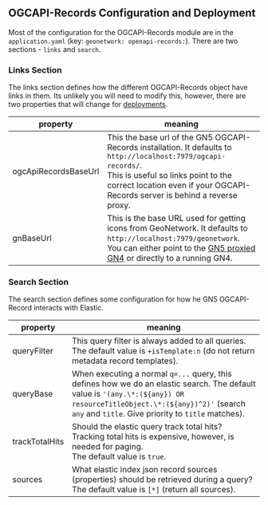 

## OGCAPI-Records Configuration and Deployment

Most of the configuration for the OGCAPI-Records module are in the `application.yaml` (key: `geonetwork: openapi-records:`).  There are two sections - `links` and `search`.

### Links Section

The links section defines how the different OGCAPI-Records object have links in them.  Its unlikely you will need to modify this, however, there are two properties that will change for [deployments](#ogcapi-records-configuration-and-deployment).


| property | meaning |
| -------- | ------- |
|ogcApiRecordsBaseUrl|This the base url of the GN5 OGCAPI-Records installation.  It defaults to `http://localhost:7979/ogcapi-records/`. <br>This is useful so links point to the correct location even if your OGCAPI-Records server is behind a reverse proxy.|
| gnBaseUrl |This is the base URL used for getting icons from GeoNetwork.  It defaults to `http://localhost:7979/geonetwork`.  You can either point to the [GN5 proxied GN4](../GN4-Integration/index.md) or directly to a running GN4.|

 

### Search Section

The search section defines some configuration for how he GN5 OGCAPI-Record interacts with Elastic.

| property | meaning |
| -------- | ------- |
| queryFilter  | This query filter is always added to all queries.  The default value is `+isTemplate:n` (do not return metadata record templates). |
|  queryBase | When executing a normal `q=...` query, this defines how we do an elastic search.  The default value is `'(any.\*:(${any}) OR resourceTitleObject.\*:(${any})^2)'` (search `any` and `title`.  Give priority to `title` matches).| 
| trackTotalHits | Should the elastic query track total hits?  Tracking total hits is expensive, however, is needed for paging. <br>The default value is `true`.| 
| sources|What elastic index json record sources (properties) should be retrieved during a query?   The default value is `[*]` (return all sources).|
